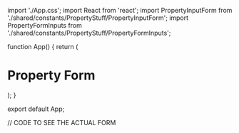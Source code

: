 import './App.css';
import React from 'react';
import PropertyInputForm from './shared/constants/PropertyStuff/PropertyInputForm';
import PropertyFormInputs from './shared/constants/PropertyStuff/PropertyFormInputs';

function App() {
  return (
    <div>
    <h1>Property Form</h1>
    <PropertyInputForm inputs={PropertyFormInputs} />
  </div>
  );
}

export default App;

// CODE TO SEE THE ACTUAL FORM

